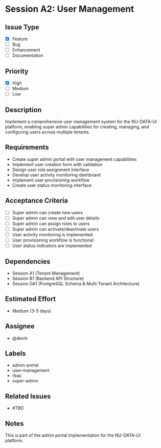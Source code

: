 # Session A2: User Management

## Issue Type
- [x] Feature
- [ ] Bug
- [ ] Enhancement
- [ ] Documentation

## Priority
- [x] High
- [ ] Medium
- [ ] Low

## Description
Implement a comprehensive user management system for the NU-DATA-UI platform, enabling super admin capabilities for creating, managing, and configuring users across multiple tenants.

## Requirements
- Create super admin portal with user management capabilities
- Implement user creation form with validation
- Design user role assignment interface
- Develop user activity monitoring dashboard
- Implement user provisioning workflow
- Create user status monitoring interface

## Acceptance Criteria
- [ ] Super admin can create new users
- [ ] Super admin can view and edit user details
- [ ] Super admin can assign roles to users
- [ ] Super admin can activate/deactivate users
- [ ] User activity monitoring is implemented
- [ ] User provisioning workflow is functional
- [ ] User status indicators are implemented

## Dependencies
- Session A1 (Tenant Management)
- Session B1 (Backend API Structure)
- Session DA1 (PostgreSQL Schema & Multi-Tenant Architecture)

## Estimated Effort
- Medium (3-5 days)

## Assignee
- @devin

## Labels
- admin-portal
- user-management
- rbac
- super-admin

## Related Issues
- #TBD

## Notes
This is part of the admin portal implementation for the NU-DATA-UI platform.
